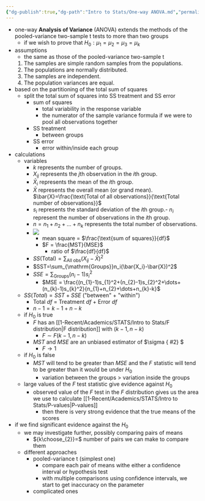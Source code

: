 ```yaml
---
{"dg-publish":true,"dg-path":"Intro to Stats/One-way ANOVA.md","permalink":"/intro-to-stats/one-way-anova/","created":"2024-03-25T13:31:08.949-04:00","updated":"2025-07-07T17:21:02.355-04:00"}
---
```


- one-way **Analysis of Variance** (ANOVA) extends the methods of the pooled-variance two-sample t tests to more than two groups
	- if we wish to prove that $H_{0}:\mu_{1}=\mu_{2}=\mu_{3}=\mu_{k}$
- assumptions
	- the same as those of the pooled-variance two-sample t
	1. The samples are simple random samples from the populations.  
	2. The populations are normally distributed.  
	3. The samples are independent.  
	4. The population variances are equal.
- based on the partitioning of the total sum of squares
	- split the total sum of squares into SS treatment and SS error
		- sum of squares
			- total variability in the response variable
			- the numerator of the sample variance formula if we were to pool all observations together
		- SS treatment
			- between groups
		- SS error
			- error within/inside each group
- calculations
	- variables
		- $k$ represents the number of groups.
		- $X_{ij}$ represents the $j$th observation in the $i$th group.
		- $\bar{X}_i$ represents the mean of the $i$th group.
		- $\bar{X}$ represents the overall mean (or grand mean). $\bar{X}=\frac{\text{Total of all observations}}{\text{Total number of observations}}$
		- $s_i$ represents the standard deviation of the $i$th group.- $n_i$ represent the number of observations in the $i$th group.
		- $n=n_1+n_2+\ldots+n_k$ represents the total number of observations.
		- ![](https://i.imgur.com/XhZPEiP.png)
			- mean square = $\frac{\text{sum of squares}}{df}$
			-  $F = \frac{MST}{MSE}$
				- ratio of $\frac{df}{df}$ 
		- $SS(\mathrm{Total})=\sum_{\mathrm{All~obs}}(X_{ij}-\bar{X})^2$
		- $SST=\sum_{\mathrm{Groups}}n_i(\bar{X_i}-\bar{X})^2$
		- $SSE=\sum_{\mathrm{Groups}}(n_i-1)s_i^2$
			- $MSE = \frac{(n_{1}-1)s_{1}^2+(n_{2}-1)s_{2}^2+\dots+(n_{k}-1)s_{k}^2}{n_{1}+n_{2}+\dots+n_{k}-k}$
	- $SS(Total)=SST+SSE$ ("between" + "within")
		- Total $df$ = Treatment $df$ + Error $df$
		- $n-1=k-1+n-k$
	- if $H_{0}$ is true 
		- $F$ has an [[1-Recent/Academics/STATS/Intro to Stats/F distribution\|F distribution]] with $(k-1,n-k)$
			- $F \sim F(k-1,n-k)$
		- $MST$ and $MSE$ are an unbiased estimator of $\sigma
{ #2}
$ 
			- $F\to 1$
	- if $H_{0}$ is false
		- $MST$ will tend to be greater than $MSE$ and the $F$ statistic will tend to be greater than it would be under $H_{0}$
			- variation between the groups > variation inside the groups
	- large values of the $F$ test statistic give evidence against $H_{0}$
		- observed value of the $F$ test in the $F$ distribution gives us the area we use to calculate [[1-Recent/Academics/STATS/Intro to Stats/P-values\|P-values]]
			- then there is very strong evidence that the true means of the scores 
- if we find significant evidence against the $H_{0}$
	- we may investigate further, possibly comparing pairs of means
		- ${k\choose_{2}}=$ number of pairs we can make to compare them
	- different approaches
		- pooled-variance t (simplest one)
			- compare each pair of means withe either a confidence interval or hypothesis test
			- with multiple comparisons using confidence intervals, we start to get inaccuracy on the parameter
		- complicated ones


